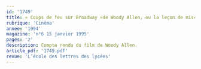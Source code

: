 ```yaml
---
id: '1749'
title: « Coups de feu sur Broadway »de Woody Allen, ou la leçon de mise en scène
rubrique: 'Cinéma'
annee: '1994'
magazine: 'n°6 15 janvier 1995'
pages: '2'
description: Compte rendu du film de Woody Allen.
article_pdf: '1749.pdf'
revue: 'L’école des lettres des lycées'
---
```

